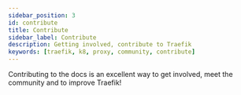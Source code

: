 ```yaml
---
sidebar_position: 3
id: contribute
title: Contribute
sidebar_label: Contribute
description: Getting involved, contribute to Traefik
keywords: [traefik, k8, proxy, community, contribute]
---
```


Contributing to the docs is an excellent way to get involved, meet the community and to improve Traefik!
